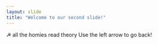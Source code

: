 ```yaml
---
layout: slide
title: "Welcome to our second slide!"
---
```

☭ all the homies read theory
Use the left arrow to go back!
